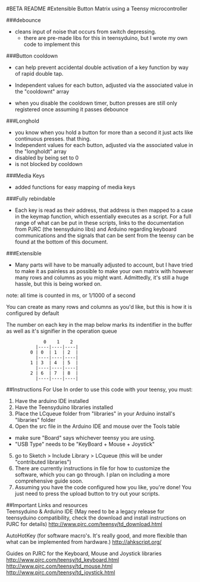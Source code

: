 #BETA README
#Extensible Button Matrix using a Teensy microcontroller

###debounce
 - cleans input of noise that occurs from switch depressing.
   - there are pre-made libs for this in teensyduino, but I wrote my own code to implement this

###Button cooldown 
  - can help prevent accidental double activation of a key function by way of rapid double tap.
  - Independent values for each button, adjusted via the associated value in the "cooldownt" array
 
  - when you disable the cooldown timer, button presses are still only registered once assuming it passes debounce

###Longhold 
  - you know when you hold a button for more than a second it just acts like continuous presses. that thing.
  - Independent values for each button, adjusted via the associated value in the "longholdt" array 
  - disabled by being set to 0
  - is not blocked by cooldown
  
###Media Keys
  - added functions for easy mapping of media keys
         
###Fully rebindable
  - Each key is read as their address, that address is then mapped to a case in the keymap function, which essentially executes as a script. For a full range of what can be put in these scripts, links to the documentation from PJRC (the teensyduino libs) and Arduino regarding keyboard communications and the signals that can be sent from the teensy can be found at the bottom of this document.
              
###Extensible
  - Many parts will have to be manually adjusted to account, but I have tried to make it as painless as possible to make your own matrix with however many rows and columns as you might want. Admittedly, it's still a huge hassle, but this is being worked on.

note: all time is counted in ms, or 1/1000 of a second

You can create as many rows and columns as you'd like, but this is how it is configured by default

The number on each key in the map below marks its indentifier in the buffer as well as it's signifier in the operation queue 

                  0    1    2      
               |----|----|----|
             0 | 0  | 1  | 2  |
               |----|----|----|
             1 | 3  | 4  | 5  |
               |----|----|----|
             2 | 6  | 7  | 8  |
               |----|----|----|

##Instructions For Use
In order to use this code with your teensy, you must:

1.  Have the arduino IDE installed
2.  Have the Teensyduino libraries installed 
3.  Place the LCqueue folder from "libraries" in your Arduino install's "libraries" folder 
4.  Open the src file in the Arduino IDE and mouse over the Tools table
  - make sure "Board" says whichever teensy you are using.
  - "USB Type" needs to be "KeyBoard + Mouse + Joystick"
5.  go to Sketch > Include Library > LCqueue	(this will be under "contributed libraries")
6.  There are currently instructions in file for how to customize the software, which you can go through. I plan on including a more comprehensive guide soon.
7.  Assuming you have the code configured how you like, you're done! You just need to press the upload button to try out your scripts. 
		   
##Important Links and resources			   
Teensyduino & Arduino IDE (May need to be a legacy release for teensyduino compatibility, check the download and install instructions on PJRC for details)
http://www.pjrc.com/teensy/td_download.html

AutoHotKey (for software macro's. It's really good, and more flexible than what can be implemented from hardware.)
http://ahkscript.org/

Guides on PJRC for the Keyboard, Mouse and Joystick libraries
http://www.pjrc.com/teensy/td_keyboard.html
http://www.pjrc.com/teensy/td_mouse.html
http://www.pjrc.com/teensy/td_joystick.html